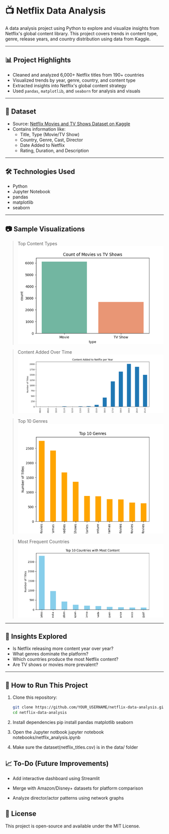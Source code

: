 # 📺 Netflix Data Analysis

A data analysis project using Python to explore and visualize insights from Netflix's global content library. This project covers trends in content type, genre, release years, and country distribution using data from Kaggle.

---

## 📊 Project Highlights

- Cleaned and analyzed 6,000+ Netflix titles from 190+ countries
- Visualized trends by year, genre, country, and content type
- Extracted insights into Netflix's global content strategy
- Used `pandas`, `matplotlib`, and `seaborn` for analysis and visuals

---

## 📁 Dataset

- Source: [Netflix Movies and TV Shows Dataset on Kaggle](https://www.kaggle.com/datasets/shivamb/netflix-shows)
- Contains information like:
  - Title, Type (Movie/TV Show)
  - Country, Genre, Cast, Director
  - Date Added to Netflix
  - Rating, Duration, and Description

---

## 🛠️ Technologies Used

- Python
- Jupyter Notebook
- pandas
- matplotlib
- seaborn

---

## 📷 Sample Visualizations

> Top Content Types  
> ![Content Types](images/type_count.png)

> Content Added Over Time  
> ![Year Added](images/year_added.png)

> Top 10 Genres  
> ![Genres](images/top_genres.png)

> Most Frequent Countries  
> ![Countries](images/top_countries.png)

---

## 🧠 Insights Explored

- Is Netflix releasing more content year over year?
- What genres dominate the platform?
- Which countries produce the most Netflix content?
- Are TV shows or movies more prevalent?

---

## 🚀 How to Run This Project

1. Clone this repository:
   ```bash
   git clone https://github.com/YOUR_USERNAME/netflix-data-analysis.git
   cd netflix-data-analysis

2. Install dependencies
   pip install pandas matplotlib seaborn

3. Open the Jupyter notbook
   jupyter notebook notebooks/netflix_analysis.ipynb

4. Make sure the dataset(netflix_titles.csv) is in the data/ folder

## 📈 To-Do (Future Improvements)
- Add interactive dashboard using Streamlit

- Merge with Amazon/Disney+ datasets for platform comparison

- Analyze director/actor patterns using network graphs

## 📄 License
This project is open-source and available under the MIT License.